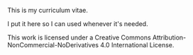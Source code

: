 This is my curriculum vitae.

I put it here so I can used whenever it's needed.


This work is licensed under a Creative Commons Attribution-NonCommercial-NoDerivatives 4.0 International License.
